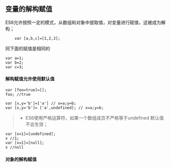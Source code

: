 ## 变量的解构赋值

ES6允许按照一定的模式，从数组和对象中提取值，对变量进行赋值，这被成为解构；

```
    var [a,b,c]=[1,2,3];
```
同下面的赋值是相同的
```
var a=1;
var b=2;
var c=3;
```
#### 解构赋值允许使用默认值
```
var [foo=true]=[];
foo; //true

var [x,y='b']=['a'] // x=a;y=b;
var [x,y='b']= ['a',undefined]; // x=a;y=b;
```
> * ES6使用严格运算符，如果一个数组成员不严格等于undefined 默认值不会生效；

```
var [x=1]=[undefined];
x //1;
var [x=1]=[null];
x //null

```
#### 对象的解构赋值
